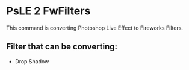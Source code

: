 PsLE 2 FwFilters
================
 
This command is converting Photoshop Live Effect to Fireworks Filters.

## Filter that can be converting:

* Drop Shadow